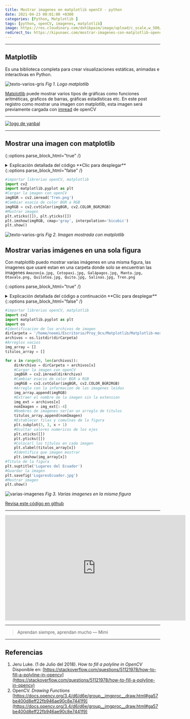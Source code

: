 ```yaml
---
title: Mostrar imagenes en matplotlib openCV - python
date: 2021-04-23 00:01:00 +0300
categories: [Python, Matplotlib ]
tags: [python, openCV, imagenes, matplotlib]   
image: https://res.cloudinary.com/dxh1bpaim/image/upload/c_scale,w_500/v1619235488/kipunaEC/python-matplotlib-openCV-abrir-imagenes/imagenMatplotlib_dlmr9b.gif
redirect_to: https://kipunaec.com/mostrar-imagenes-con-matplotlib-opencv-y-python/
---
```


***

## Matplotlib

 Es una biblioteca completa para crear visualizaciones estáticas, animadas e interactivas en Python. 

![texto-varios-gris](https://res.cloudinary.com/dxh1bpaim/image/upload/c_scale,w_300/v1619209037/kipunaEC/python-matplotlib-openCV-abrir-imagenes/matplotlib-logo_wwxhbu.png)
_Fig 1. Logo matplotlib_

[Matplotlib](https://matplotlib.org/stable/index.html) puede mostrar varios tipos de gráficas como funciones aritméticas, graficos de barras, gráficas estadísticas etc. En este post registro como mostrar una imagen con matplotlib, esta imagen será previamente cargada con [imread](https://docs.opencv.org/3.4/d4/da8/group__imgcodecs.html#ga288b8b3da0892bd651fce07b3bbd3a56) de openCV

***

[banner]:  https://res.cloudinary.com/dxh1bpaim/image/upload/c_scale,w_728/v1624132126/kipunaEC/banner/CursoBigData_s1a7oz.gif
[bigData]: https://go.hotmart.com/F54793255L "Comprar curso de Python para data science y big data"
[![logo de yanbal][banner]][bigData]

***

## Mostrar una imagen con matplotlib

{::options parse_block_html="true" /}

<details>
<summary markdown='span'> Explicación detallada del código  **Clic para desplegar** 
</summary>

1. `import cv2`, cargar [openCV](https://opencv.org/) 
2. `import matplotlib.pyplot as plt`, en la librería [matplotlib](https://matplotlib.org/stable/tutorials/introductory/usage.html#sphx-glr-tutorials-introductory-usage-py) le asigno un alias `plt`
3. `imgBGR = cv2.imread('Tren.png')` 
 * Leo la imagen **Tren.jpg** con la función [imread](https://docs.opencv.org/3.4/d4/da8/group__imgcodecs.html#ga288b8b3da0892bd651fce07b3bbd3a56) de openCV.
 * *Nota: OpenCV carga las imágenes en formato **B G R**, y matplotlib muestra las imagenes en formato **R G B** por eso se debe cambiar el espaco de color de la imagen antes de mostrarla, caso contrario mostrará colores distintos*
4. `imgRGB = cv2.cvtColor(imgBGR, cv2.COLOR_BGR2RGB)` 
 * [Cambio el espacio de color](../Cambio-de-espacio-de-color-openCV-python/) desde **B G R**  a  **R G B**, usando la función [cvtColor](https://docs.opencv.org/3.4/d8/d01/group__imgproc__color__conversions.html#ga4e0972be5de079fed4e3a10e24ef5ef0)
5. `plt.xticks([]), plt.yticks([])` evita que aparezcan ejes en la figura
6. `plt.imshow(imgRGB')`, identifica que imagen mostrar
7. `plt.show()` ,muestra la imagen  

</details>
{::options parse_block_html="false" /} 

```python
#importar librerias openCV, matplotlib
import cv2
import matplotlib.pyplot as plt
#Cargar la imagen con openCV
imgBGR = cv2.imread('Tren.png')
#Cambiar esacio de color BGR a RGB
imgRGB = cv2.cvtColor(imgBGR, cv2.COLOR_BGR2RGB)
#Mostrar imagen
plt.xticks([]), plt.yticks([])
plt.imshow(imgRGB, cmap='gray', interpolation='bicubic')
plt.show()
```

![texto-varios-gris](https://res.cloudinary.com/dxh1bpaim/image/upload/c_scale,w_400/v1619210781/kipunaEC/python-matplotlib-openCV-abrir-imagenes/trenFig1-_e7yv1l.png)
_Fig 2. Imagen mostrada con matplotlib_

## Mostrar varias imágenes en una sola figura

Con matplotlib puedo mostrar varias imágenes en una misma figura, las imagenes que usaré estan en una carpeta donde solo se encuentran las imagenes  `Amazonía.jpg, Cotopaxi.jpg, Galápagos.jpg, Manta.jpg, Otavalo.png, Quilotoa.jpg, Quito.jpg, Salinas.jpg, Tren.png` 

{::options parse_block_html="true" /}

<details>
<summary markdown='span'> Explicación detallada del código a continuación **Clic para desplegar** 
</summary>

1. `import cv2` importar librerías opeCV
2. `import matplotlib.pyplot as plt` importar matplotlib con un alias `plt`
3. `import os` importar módulo OS para acceder a las imagenes desde un direcrio específico
4. Identificar la ruta de las imágenes
 * `dirCarpeta = '/home/noemi/Escritorio/Proy_Ocv/Matplotlib/Matplotlib-mostrar-imagen/ImagenesEcuador/'`
 * `archivos = os.listdir(path)`, método [listdir](https://docs.python.org/es/3.10/library/os.html#os.listdir) crea una lista con los archivos que existen en `dirCarpeta` 
5. Definir arreglos vacíos para luego llenarlos con datos
 * `img_array = []` para datos de imagenes
 * `titulos_array = []` para títulos
6. Bucle [for](https://docs.python.org/3/tutorial/controlflow.html#for-statements)
 * `dirArchivo = dirCarpeta + archivos[x]` direccion y nombre de la imagen en una misma variable
 * `imgBGR = cv2.imread(dirArchivo)` leer la imagen con openCV
 * `imgRGB = cv2.cvtColor(imgBGR, cv2.COLOR_BGR2RGB)` cambiar el espacio de color **B G R** a **R G B**
 * `img_array.append(imgRGB)` llenar el arreglo `img_array` con las imágenes que se leyero el la lìnea anterior
 * `img_ext = archivos[x]` guardar el nombre de la imagen y la extensión en la variable `img_ext`
 * `nomImagen = img_ext[:-4]` eliminar la extensión `.jpg` o `.png` del nombre de la imagen
 * `titulos_array.append(nomImagen)` crear un arreglo con todos los nombres de las imagenes
 * `plt.subplot(3, 3, x + 1)` especifica la cantidad de filas y columnas que tendrá la figura. `x+1` ubica a las imagenes en una posición específica
 * `plt.xticks([]), plt.yticks([])` ocultar valores numéricos de los ejes
 * `plt.xlabel(titulos_array[x])` escribe los nombres de cada imagen debajo de las mismas
 * `plt.imshow(img_array[x])` identifica que imagen mostrará
 * `plt.savefig('LugaresEcuador.jpg')` guardar la imagen
 * `plt.show()` Mostrar imagen

</details>
{::options parse_block_html="false" /} 
    
```python
#importar librerias openCV, matplotlib
import cv2
import matplotlib.pyplot as plt
import os
#Identificacion de los archivos de imagen
dirCarpeta = '/home/noemi/Escritorio/Proy_Ocv/Matplotlib/Matplotlib-mostrar-imagen/ImagenesEcuador/'
archivos = os.listdir(dirCarpeta)
#Arreglos vacios
img_array = []
titulos_array = []

for x in range(0, len(archivos)):
    dirArchivo = dirCarpeta + archivos[x]
    #Cargar la imagen con openCV
    imgBGR = cv2.imread(dirArchivo)
    #Cambiar esacio de color BGR a RGB
    imgRGB = cv2.cvtColor(imgBGR, cv2.COLOR_BGR2RGB)
    #Arreglo con la informacion de las imagenes leidas
    img_array.append(imgRGB)
    #Extraer el nombre de la imagen sin la extension
    img_ext = archivos[x]
    nomImagen = img_ext[:-4]
    #Nombres de imagenes ser[an un arreglo de titulos
    titulos_array.append(nomImagen)
    #Establecer filas y comulnas de la figura
    plt.subplot(3, 3, x + 1)
    #Ocultar valores numericos de los ejes
    plt.xticks([])
    plt.yticks([])
    #Colocarl los titulos en cada imagen
    plt.xlabel(titulos_array[x])
    #Identifica que imagen mostrar
    plt.imshow(img_array[x])
#Titulo de la figura
plt.suptitle('Lugares del Ecuador')
#Guardar la imagen
plt.savefig('LugaresEcuador.jpg')
#Mostrar imagen
plt.show()

```
![varias-imagenes](https://res.cloudinary.com/dxh1bpaim/image/upload/c_scale,w_500/v1619232955/kipunaEC/python-matplotlib-openCV-abrir-imagenes/variasImagenes_xpe7qu.png)
_Fig 3. Varias imagenes en la misma figura_

<a class="github-button" href="https://github.com/kipunaEc/Python-OpenCV-Mostrar-Imagenes-Matplotlib" data-style="mega">Revisa este código en github</a>
<script async defer src="https://buttons.github.io/buttons.js"></script>

***
<div class="embed-container">

<iframe width="586" height="342" src="https://www.youtube.com/embed/OUF531ctFQY" frameborder="0" allow="accelerometer; autoplay; clipboard-write; encrypted-media; gyroscope; picture-in-picture" allowfullscreen></iframe>

</div>

***

> Aprendan siempre, aprendan mucho  — Mimi

***

## Referencias
1. Jeru Luke. (1 de Julio del 2018). *How to fill a polyline in OpenCV* Disponible en: [https://stackoverflow.com/questions/51121978/how-to-fill-a-polyline-in-opencv](https://stackoverflow.com/questions/51121978/how-to-fill-a-polyline-in-opencv)
2. OpenCV. *Drawing Functions*
 [https://docs.opencv.org/3.4/d6/d6e/group__imgproc__draw.html#ga57be400d8eff22fb946ae90c8e7441f9](https://docs.opencv.org/3.4/d6/d6e/group__imgproc__draw.html#ga57be400d8eff22fb946ae90c8e7441f9)
